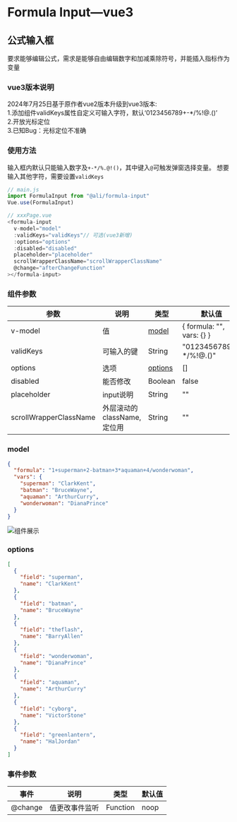 # Formula Input—vue3
## 公式输入框
要求能够编辑公式，需求是能够自由编辑数字和加减乘除符号，并能插入指标作为变量

### vue3版本说明
2024年7月25日基于原作者vue2版本升级到vue3版本:
<br>1.添加组件validKeys属性自定义可输入字符，默认‘0123456789+-*/%!@.()’
<br>2.开放光标定位
<br>3.已知Bug：光标定位不准确

### 使用方法
输入框内默认只能输入数字及```+-*/%.@!()```，其中键入```@```可触发弹窗选择变量。
想要输入其他字符，需要设置```validKeys```
```typescript
// main.js
import FormulaInput from "@ali/formula-input"
Vue.use(FormulaInput)

// xxxPage.vue
<formula-input
  v-model="model"
  :validKeys="validKeys"// 可选(vue3新增)
  :options="options"
  :disabled="disabled"
  placeholder="placeholder"
  scrollWrapperClassName="scrollWrapperClassName"
  @change="afterChangeFunction"
></formula-input>
```

### 组件参数

| 参数     | 说明             | 类型                   | 默认值 |
| -------- | ---------------- | ------------------------ | ------ |
| v-model  | 值 | [model](#model) | { formula: "", vars: {} } |
| validKeys  | 可输入的键 | String | "0123456789+-*/%!@.()" |
| options  | 选项 | [options](#options) | [] |
| disabled | 能否修改 | Boolean | false |
| placeholder | input说明 | String | "" |
| scrollWrapperClassName | 外层滚动的className,定位用 | String   | ""  |

### model
```json
{
  "formula": "1+superman+2-batman+3*aquaman+4/wonderwoman",
  "vars": {
    "superman": "ClarkKent",
    "batman": "BruceWayne",
    "aquaman": "ArthurCurry",
    "wonderwoman": "DianaPrince"
  }
}
```
![组件展示](https://cube.elemecdn.com/5/02/cdc9917b0b01ae690ca2e4f13ef14png.png)


### options
```json
[
  {
    "field": "superman",
    "name": "ClarkKent"
  },
  {
    "field": "batman",
    "name": "BruceWayne"
  },
  {
    "field": "theflash",
    "name": "BarryAllen"
  },
  {
    "field": "wonderwoman",
    "name": "DianaPrince"
  },
  {
    "field": "aquaman",
    "name": "ArthurCurry"
  },
  {
    "field": "cyborg",
    "name": "VictorStone"
  },
  {
    "field": "greenlantern",
    "name": "HalJordan"
  }
]
```


### 事件参数
| 事件     | 说明             | 类型                   | 默认值 |
| -------- | ---------------- | ------------------------ | ------ |
| @change | 值更改事件监听 | Function   | noop |
